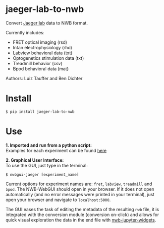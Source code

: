 # jaeger-lab-to-nwb
Convert [Jaeger lab](https://scholarblogs.emory.edu/jaegerlab/) data to NWB format.<br>

Currently includes:
* FRET optical imaging (rsd)
* Intan electrophysiology (rhd)
* Labview behavioral data (txt)
* Optogenetics stimulation data (txt)
* Treadmill behavior (csv)
* Bpod behavioral data (mat)

Authors: Luiz Tauffer and Ben Dichter

# Install

```
$ pip install jaeger-lab-to-nwb
```

# Use

**1. Imported and run from a python script:** <br/>
Examples for each experiment can be found [here](https://github.com/catalystneuro/jaeger-lab-to-nwb/tree/master/tutorials)


**2. Graphical User Interface:** <br/>
To use the GUI, just type in the terminal:
```shell
$ nwbgui-jaeger [experiment_name]
```
Current options for experiment names are: `fret`, `labview`, `treadmill` and `bpod`. The NWB-WebGUI should open in your browser. If it does not open automatically (and no error messages were printed in your terminal), just open your browser and navigate to `localhost:5000`.

The GUI eases the task of editing the metadata of the resulting `nwb` file, it is integrated with the conversion module (conversion on-click) and allows for quick visual exploration the data in the end file with [nwb-jupyter-widgets](https://github.com/NeurodataWithoutBorders/nwb-jupyter-widgets).
